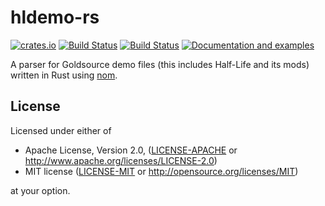 # hldemo-rs

[![crates.io](https://img.shields.io/crates/v/hldemo.svg)](https://crates.io/crates/hldemo)
[![Build Status](https://travis-ci.org/YaLTeR/hldemo-rs.svg?branch=master)](https://travis-ci.org/YaLTeR/hldemo-rs)
[![Build Status](https://ci.appveyor.com/api/projects/status/gnhaxfmqqsisr4j2?svg=true)](https://ci.appveyor.com/project/YaLTeR/hldemo-rs)
[![Documentation and examples](https://img.shields.io/badge/docs-docs.rs-brightgreen.svg)](https://docs.rs/hldemo)

A parser for Goldsource demo files (this includes Half-Life and its mods) written in Rust using [nom](https://crates.io/crates/nom).

## License

Licensed under either of

* Apache License, Version 2.0, ([LICENSE-APACHE](LICENSE-APACHE) or http://www.apache.org/licenses/LICENSE-2.0)
* MIT license ([LICENSE-MIT](LICENSE-MIT) or http://opensource.org/licenses/MIT)

at your option.
